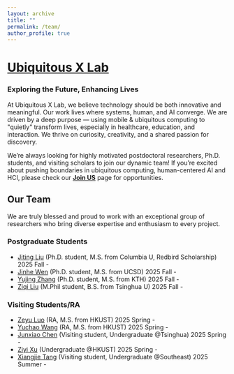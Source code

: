 ```yaml
---
layout: archive
title: ""
permalink: /team/
author_profile: true
---
```


# [Ubiquitous X Lab]()
### Exploring the Future, Enhancing Lives

At Ubiquitous X Lab, we believe technology should be both innovative and meaningful. Our  work lives where systems, human, and AI converge. We are driven by a deep purpose — using mobile & ubiquitous computing to "quietly" transform lives, especially in healthcare, education, and interaction. We thrive on curiosity, creativity, and a shared passion for discovery.

We’re always looking for ​highly motivated postdoctoral researchers, Ph.D. students, and visiting scholars to join our dynamic team! If you’re excited about pushing boundaries in ubiquitous computing, human-centered AI and HCI,  please check our **[Join US](https://qijiashao.github.io/student/)** page for opportunities. 

## Our Team
We are truly blessed and proud to work with an exceptional group of researchers who bring diverse expertise and enthusiasm to every project.

### Postgraduate Students
* [Jiting Liu](https://jitingliu.github.io/) (Ph.D. student, M.S. from Columbia U, Redbird Scholarship) 2025 Fall -
* [Jinhe Wen](https://jinhewen.owlstown.net/) (Ph.D. student, M.S. from UCSD) 2025 Fall -
* [Yujing Zhang]() (Ph.D. student, M.S. from KTH) 2025 Fall - 
* [Ziqi Liu](https://ziqidennisliu.github.io/) (M.Phil student, B.S. from Tsinghua U) 2025 Fall - 

### Visiting Students/RA
* [Zeyu Luo]() (RA, M.S. from HKUST) 2025 Spring - 
* [Yuchao Wang]() (RA, M.S. from HKUST) 2025 Spring - 
* [Junxiao Chen]() (Visiting student, Undergraduate @Tsinghua) 2025 Spring - 
* [Ziyi Xu]() (Undergraduate @HKUST) 2025 Spring - 
* [Xiangjie Tang]() (Visiting student, Undergraduate @Southeast) 2025 Summer - 
